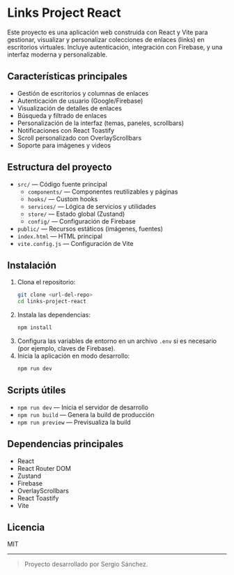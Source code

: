 # Links Project React

Este proyecto es una aplicación web construida con React y Vite para gestionar, visualizar y personalizar colecciones de enlaces (links) en escritorios virtuales. Incluye autenticación, integración con Firebase, y una interfaz moderna y personalizable.

## Características principales
- Gestión de escritorios y columnas de enlaces
- Autenticación de usuario (Google/Firebase)
- Visualización de detalles de enlaces
- Búsqueda y filtrado de enlaces
- Personalización de la interfaz (temas, paneles, scrollbars)
- Notificaciones con React Toastify
- Scroll personalizado con OverlayScrollbars
- Soporte para imágenes y videos

## Estructura del proyecto
- `src/` — Código fuente principal
  - `components/` — Componentes reutilizables y páginas
  - `hooks/` — Custom hooks
  - `services/` — Lógica de servicios y utilidades
  - `store/` — Estado global (Zustand)
  - `config/` — Configuración de Firebase
- `public/` — Recursos estáticos (imágenes, fuentes)
- `index.html` — HTML principal
- `vite.config.js` — Configuración de Vite

## Instalación
1. Clona el repositorio:
   ```sh
   git clone <url-del-repo>
   cd links-project-react
   ```
2. Instala las dependencias:
   ```sh
   npm install
   ```
3. Configura las variables de entorno en un archivo `.env` si es necesario (por ejemplo, claves de Firebase).
4. Inicia la aplicación en modo desarrollo:
   ```sh
   npm run dev
   ```

## Scripts útiles
- `npm run dev` — Inicia el servidor de desarrollo
- `npm run build` — Genera la build de producción
- `npm run preview` — Previsualiza la build

## Dependencias principales
- React
- React Router DOM
- Zustand
- Firebase
- OverlayScrollbars
- React Toastify
- Vite

## Licencia
MIT

---

> Proyecto desarrollado por Sergio Sánchez.
